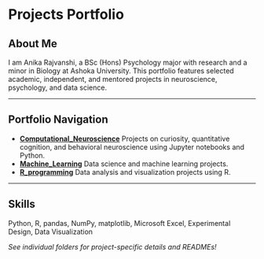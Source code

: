 # Projects Portfolio

## About Me
I am Anika Rajvanshi, a BSc (Hons) Psychology major with research and a minor in Biology at Ashoka University. This portfolio features selected academic, independent, and mentored projects in neuroscience, psychology, and data science.

---

## Portfolio Navigation
- [**Computational_Neuroscience**](Computational_Neuroscience/)
   Projects on curiosity, quantitative cognition, and behavioral neuroscience using Jupyter notebooks and Python.
- [**Machine_Learning**](Machine_Learning/)
  Data science and machine learning projects.
- [**R_programming**](R_programming/) 
  Data analysis and visualization projects using R.

---

## Skills
Python, R, pandas, NumPy, matplotlib, Microsoft Excel, Experimental Design, Data Visualization


_See individual folders for project-specific details and READMEs!_
